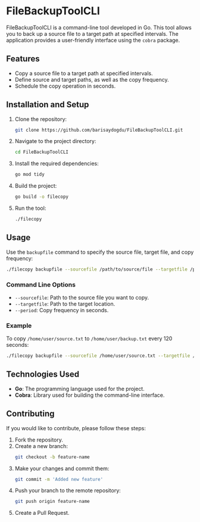 # FileBackupToolCLI

FileBackupToolCLI is a command-line tool developed in Go. This tool allows you to back up a source file to a target path at specified intervals. The application provides a user-friendly interface using the `cobra` package.

## Features

- Copy a source file to a target path at specified intervals.
- Define source and target paths, as well as the copy frequency.
- Schedule the copy operation in seconds.

## Installation and Setup

1. Clone the repository:
   ```bash
   git clone https://github.com/barisaydogdu/FileBackupToolCLI.git
   ```

2. Navigate to the project directory:
   ```bash
   cd FileBackupToolCLI
   ```

3. Install the required dependencies:
   ```bash
   go mod tidy
   ```

4. Build the project:
   ```bash
   go build -o filecopy
   ```

5. Run the tool:
   ```bash
   ./filecopy
   ```

## Usage

Use the `backupfile` command to specify the source file, target file, and copy frequency:

```bash
./filecopy backupfile --sourcefile /path/to/source/file --targetfile /path/to/target/file --period 60
```

### Command Line Options

- `--sourcefile`: Path to the source file you want to copy.
- `--targetfile`: Path to the target location.
- `--period`: Copy frequency in seconds.

### Example

To copy `/home/user/source.txt` to `/home/user/backup.txt` every 120 seconds:

```bash
./filecopy backupfile --sourcefile /home/user/source.txt --targetfile /home/user/backup.txt --period 120
```

## Technologies Used

- **Go**: The programming language used for the project.
- **Cobra**: Library used for building the command-line interface.

## Contributing

If you would like to contribute, please follow these steps:

1. Fork the repository.
2. Create a new branch:
   ```bash
   git checkout -b feature-name
   ```
3. Make your changes and commit them:
   ```bash
   git commit -m 'Added new feature'
   ```
4. Push your branch to the remote repository:
   ```bash
   git push origin feature-name
   ```
5. Create a Pull Request.

